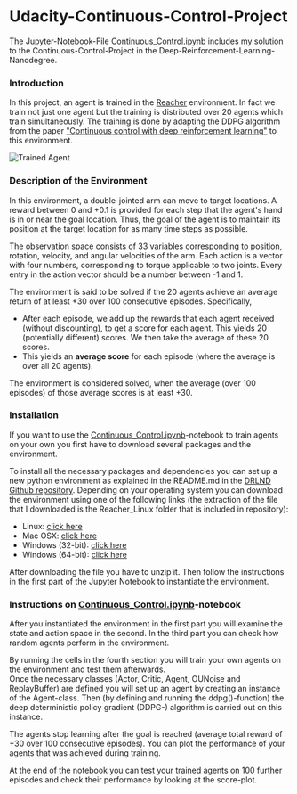 [//]: # (Image References)

[image1]: https://user-images.githubusercontent.com/10624937/43851024-320ba930-9aff-11e8-8493-ee547c6af349.gif "Trained Agent"
[image2]: https://user-images.githubusercontent.com/10624937/43851646-d899bf20-9b00-11e8-858c-29b5c2c94ccc.png "Crawler"


# Udacity-Continuous-Control-Project

The Jupyter-Notebook-File [Continuous_Control.ipynb](Continuous_Control.ipynb) includes my solution to the Continuous-Control-Project in the Deep-Reinforcement-Learning-Nanodegree.

### Introduction

In this project, an agent is trained in the [Reacher](https://github.com/Unity-Technologies/ml-agents/blob/master/docs/Learning-Environment-Examples.md#reacher) environment. In fact we train not just one agent but the training is distributed over 20 agents which train simultaneously. The training is done by adapting the DDPG algorithm  from the paper ["Continuous control with deep reinforcement learning"](https://arxiv.org/pdf/1509.02971.pdf) to this environment.

![Trained Agent][image1]

### Description of the Environment

In this environment, a double-jointed arm can move to target locations. A reward between 0 and +0.1 is provided for each step that the agent's hand is in or near the goal location. Thus, the goal of the agent is to maintain its position at the target location for as many time steps as possible.

The observation space consists of 33 variables corresponding to position, rotation, velocity, and angular velocities of the arm. Each action is a vector with four numbers, corresponding to torque applicable to two joints. Every entry in the action vector should be a number between -1 and 1.

The environment is said to be solved if the 20 agents achieve an average return of at least +30 over 100 consecutive episodes. Specifically,
- After each episode, we add up the rewards that each agent received (without discounting), to get a score for each agent.  This yields 20 (potentially different) scores.  We then take the average of these 20 scores. 
- This yields an **average score** for each episode (where the average is over all 20 agents).

The environment is considered solved, when the average (over 100 episodes) of those average scores is at least +30. 

### Installation

If you want to use the [Continuous_Control.ipynb](Continuous_Control.ipynb)-notebook to train agents on your own you first have to download several packages and the environment. 

To install all the necessary packages and dependencies you can set up a new python environment as explained in the README.md in the [DRLND Github repository](https://github.com/udacity/deep-reinforcement-learning#dependencies).
Depending on your operating system you can download the environment using one of the following links (the extraction of the file that I downloaded is the Reacher_Linux folder that is included in repository):

* Linux: [click here](https://s3-us-west-1.amazonaws.com/udacity-drlnd/P2/Reacher/Reacher_Linux.zip)
* Mac OSX: [click here](https://s3-us-west-1.amazonaws.com/udacity-drlnd/P2/Reacher/Reacher.app.zip)
* Windows (32-bit): [click here](https://s3-us-west-1.amazonaws.com/udacity-drlnd/P2/Reacher/Reacher_Windows_x86.zip)
* Windows (64-bit): [click here](https://s3-us-west-1.amazonaws.com/udacity-drlnd/P2/Reacher/Reacher_Windows_x86_64.zip)
    
After downloading the file you have to unzip it. Then follow the instructions in the first part of the Jupyter Notebook to instantiate the environment.  

### Instructions on [Continuous_Control.ipynb](Continuous_Control.ipynb)-notebook

After you instantiated the environment in the first part you will examine the state and action space in the second. In the third part you can check how random agents perform in the environment.

By running the cells in the fourth section you will train your own agents on the environment and test them afterwards.  
Once the necessary classes (Actor, Critic, Agent, OUNoise and ReplayBuffer) are defined you will set up an agent by creating an instance of the Agent-class. Then (by defining and running the ddpg()-function) the deep deterministic policy gradient (DDPG-) algorithm is carried out on this instance. 

The agents stop learning after the goal is reached (average total reward of +30 over 100 consecutive episodes). You can plot the performance of your agents that was achieved during training.

At the end of the notebook you can test your trained agents on 100 further episodes and check their performance by looking at the score-plot.



